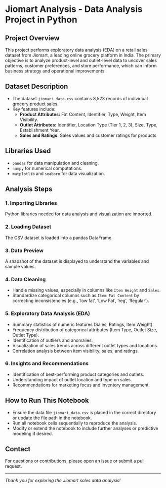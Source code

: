 

# Jiomart Analysis - Data Analysis Project in Python

## Project Overview
This project performs exploratory data analysis (EDA) on a retail sales dataset from Jiomart, a leading online grocery platform in India. The primary objective is to analyze product-level and outlet-level data to uncover sales patterns, customer preferences, and store performance, which can inform business strategy and operational improvements.

## Dataset Description
- The dataset `jiomart_data.csv` contains 8,523 records of individual grocery product sales.
- Key features include:
  - **Product Attributes:** Fat Content, Identifier, Type, Weight, Item Visibility.
  - **Outlet Attributes:** Identifier, Location Type (Tier 1, 2, 3), Size, Type, Establishment Year.
  - **Sales and Ratings:** Sales values and customer ratings for products.

## Libraries Used
- `pandas` for data manipulation and cleaning.
- `numpy` for numerical computations.
- `matplotlib` and `seaborn` for data visualization.

## Analysis Steps

### 1. Importing Libraries
Python libraries needed for data analysis and visualization are imported.

### 2. Loading Dataset
The CSV dataset is loaded into a pandas DataFrame.

### 3. Data Preview
A snapshot of the dataset is displayed to understand the variables and sample values.

### 4. Data Cleaning
- Handle missing values, especially in columns like `Item Weight` and `Sales`.
- Standardize categorical columns such as `Item Fat Content` by correcting inconsistencies (e.g., ‘low fat’, ‘Low Fat’, ‘reg’, ‘Regular’).

### 5. Exploratory Data Analysis (EDA)
- Summary statistics of numeric features (Sales, Ratings, Item Weight).
- Frequency distribution of categorical attributes (Item Type, Outlet Size, Outlet Type).
- Identification of outliers and anomalies.
- Visualization of sales trends across different outlet types and locations.
- Correlation analysis between item visibility, sales, and ratings.

### 6. Insights and Recommendations
- Identification of best-performing product categories and outlets.
- Understanding impact of outlet location and type on sales.
- Recommendations for marketing focus and inventory management.

## How to Run This Notebook
- Ensure the data file `jiomart_data.csv` is placed in the correct directory or update the file path in the notebook.
- Run all notebook cells sequentially to reproduce the analysis.
- Modify or extend the notebook to include further analyses or predictive modeling if desired.

## Contact
For questions or contributions, please open an issue or submit a pull request.

---

*Thank you for exploring the Jiomart sales data analysis!*

